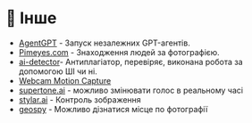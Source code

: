 # 👀 Інше

* [AgentGPT](https://agentgpt.reworkd.ai/) - Запуск незалежних GPT-агентів.
* [Pimeyes.com](https://pimeyes.com/en/premium) - Знаходження людей за фотографією.
* [ai-detector](https://www.scribbr.com/ai-detector/)- Антиплагіатор, перевіряє, виконана робота за допомогою ШІ чи ні.
* [Webcam Motion Capture](https://webcammotioncapture.info/beta.php) &#x20;
* [supertone.ai](https://product.supertone.ai/shift) - можливо змінювати голос в реальному часі
* [stylar.ai](http://stylar.ai/) - Контроль зображення
* [geospy](https://geospy.ai) - Можливо дізнатися місце по фотографії
